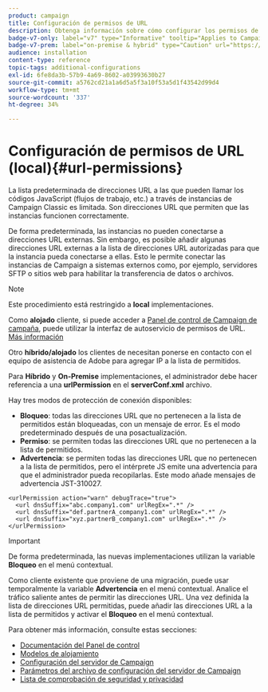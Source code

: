 ```yaml
---
product: campaign
title: Configuración de permisos de URL
description: Obtenga información sobre cómo configurar los permisos de URL
badge-v7-only: label="v7" type="Informative" tooltip="Applies to Campaign Classic v7 only"
badge-v7-prem: label="on-premise & hybrid" type="Caution" url="https://experienceleague.adobe.com/docs/campaign-classic/using/installing-campaign-classic/architecture-and-hosting-models/hosting-models-lp/hosting-models.html?lang=en" tooltip="Applies to on-premise and hybrid deployments only"
audience: installation
content-type: reference
topic-tags: additional-configurations
exl-id: 6fe8da3b-57b9-4a69-8602-a03993630b27
source-git-commit: a5762cd21a1a6d5a5f3a10f53a5d1f43542d99d4
workflow-type: tm+mt
source-wordcount: '337'
ht-degree: 34%

---
```


# Configuración de permisos de URL (local){#url-permissions}



La lista predeterminada de direcciones URL a las que pueden llamar los códigos JavaScript (flujos de trabajo, etc.) a través de instancias de Campaign Classic es limitada. Son direcciones URL que permiten que las instancias funcionen correctamente.

De forma predeterminada, las instancias no pueden conectarse a direcciones URL externas. Sin embargo, es posible añadir algunas direcciones URL externas a la lista de direcciones URL autorizadas para que la instancia pueda conectarse a ellas. Esto le permite conectar las instancias de Campaign a sistemas externos como, por ejemplo, servidores SFTP o sitios web para habilitar la transferencia de datos o archivos.

>[!NOTE]
>
>Este procedimiento está restringido a **local** implementaciones.
>
>Como **alojado** cliente, si puede acceder a [Panel de control de Campaign de campaña](https://experienceleague.adobe.com/docs/control-panel/using/control-panel-home.html?lang=es), puede utilizar la interfaz de autoservicio de permisos de URL. [Más información](https://experienceleague.adobe.com/docs/control-panel/using/instances-settings/url-permissions.html?lang=es)
>
>Otro **híbrido/alojado** los clientes de necesitan ponerse en contacto con el equipo de asistencia de Adobe para agregar IP a la lista de permitidos.

Para **Híbrido** y **On-Premise** implementaciones, el administrador debe hacer referencia a una **urlPermission** en el **serverConf.xml** archivo.


Hay tres modos de protección de conexión disponibles:

* **Bloqueo**: todas las direcciones URL que no pertenecen a la lista de permitidos están bloqueadas, con un mensaje de error. Es el modo predeterminado después de una posactualización.
* **Permiso**: se permiten todas las direcciones URL que no pertenecen a la lista de permitidos.
* **Advertencia**: se permiten todas las direcciones URL que no pertenecen a la lista de permitidos, pero el intérprete JS emite una advertencia para que el administrador pueda recopilarlas. Este modo añade mensajes de advertencia JST-310027.

```
<urlPermission action="warn" debugTrace="true">
  <url dnsSuffix="abc.company1.com" urlRegEx=".*" />
  <url dnsSuffix="def.partnerA_company1.com" urlRegEx=".*" />
  <url dnsSuffix="xyz.partnerB_company1.com" urlRegEx=".*" />
</urlPermission>
```

>[!IMPORTANT]
>
>De forma predeterminada, las nuevas implementaciones utilizan la variable **Bloqueo** en el menú contextual.
>
>Como cliente existente que proviene de una migración, puede usar temporalmente la variable **Advertencia** en el menú contextual. Analice el tráfico saliente antes de permitir las direcciones URL. Una vez definida la lista de direcciones URL permitidas, puede añadir las direcciones URL a la lista de permitidos y activar el **Bloqueo** en el menú contextual.

Para obtener más información, consulte estas secciones:

* [Documentación del Panel de control](https://experienceleague.adobe.com/docs/control-panel/using/control-panel-home.html?lang=es)
* [Modelos de alojamiento](hosting-models.md)
* [Configuración del servidor de Campaign](configuring-campaign-server.md)
* [Parámetros del archivo de configuración del servidor de Campaign](the-server-configuration-file.md)
* [Lista de comprobación de seguridad y privacidad](get-started-security-privacy.md)
